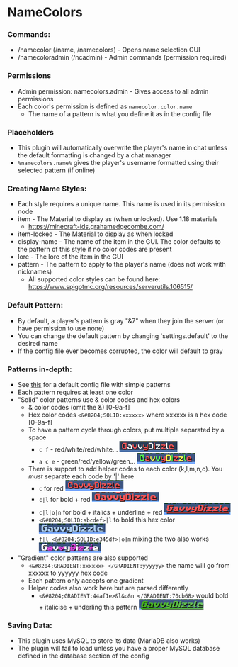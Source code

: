 # NameColors

### Commands:
 - /namecolor (/name, /namecolors) - Opens name selection GUI
 - /namecoloradmin (/ncadmin) - Admin commands (permission required)

### Permissions
 - Admin permission: namecolors.admin - Gives access to all admin permissions
 - Each color's permission is defined as ```namecolor.color.name```
   - The name of a pattern is what you define it as in the config file

### Placeholders
- This plugin will automatically overwrite the player's name in chat unless the default formatting is changed by a chat manager
- ```%namecolors.name%``` gives the player's username formatted using their selected pattern (if online)

### Creating Name Styles:
 - Each style requires a unique name. This name is used in its permission node
 - item - The Material to display as (when unlocked). Use 1.18 materials
   - https://minecraft-ids.grahamedgecombe.com/
 - item-locked - The Material to display as when locked
 - display-name - The name of the item in the GUI. The color defaults to the pattern of this style if no color codes are present
 - lore - The lore of the item in the GUI
 - pattern - The pattern to apply to the player's name (does not work with nicknames)
   - All supported color styles can be found here: https://www.spigotmc.org/resources/serverutils.106515/

### Default Pattern:
 - By default, a player's pattern is gray "&7" when they join the server (or have permission to use none)
 - You can change the default pattern by changing 'settings.default' to the desired name
 - If the config file ever becomes corrupted, the color will default to gray

### Patterns in-depth:
 - See [this](https://github.com/GavvyDizzle/NameColors/blob/master/examples/default_config.yml) for a default config file with simple patterns
 - Each pattern requires at least one color
 - "Solid" color patterns use & color codes and hex colors
   - & color codes (omit the &) [0-9a-f]
   - Hex color codes ```<&#8204;SOLID:xxxxxx>``` where xxxxxx is a hex code [0-9a-f]
   - To have a pattern cycle through colors, put multiple separated by a space
     - ```c f``` - red/white/red/white... ![img.png](images/img.png)
     - ```a c e``` - green/red/yellow/green... ![img_1.png](images/img_1.png)
   - There is support to add helper codes to each color (k,l,m,n,o). You *must* separate each code by '|' here
     - ```c``` for red ![img_2.png](images/img_2.png)
     - ```c|l``` for bold + red ![img_3.png](images/img_3.png)
     - ```c|l|o|n``` for bold + italics + underline + red ![img_4.png](images/img_4.png)
     - ```<&#8204;SOLID:abcdef>|l``` to bold this hex color ![img_5.png](images/img_5.png)
     - ```f|l <&#8204;SOLID:e345df>|o|m``` mixing the two also works ![img_6.png](images/img_6.png)
 - "Gradient" color patterns are also supported
   - ```<&#8204;GRADIENT:xxxxxx> </GRADIENT:yyyyyy>``` the name will go from xxxxxx to yyyyyy hex code
   - Each pattern only accepts one gradient
   - Helper codes also work here but are parsed differently
     - ```<&#8204;GRADIENT:44af1e>&l&o&n </GRADIENT:70cb68>``` would bold + italicise + underling this pattern ![img_7.png](images/img_7.png)

### Saving Data:
 - This plugin uses MySQL to store its data (MariaDB also works)
 - The plugin will fail to load unless you have a proper MySQL database defined in the database section of the config